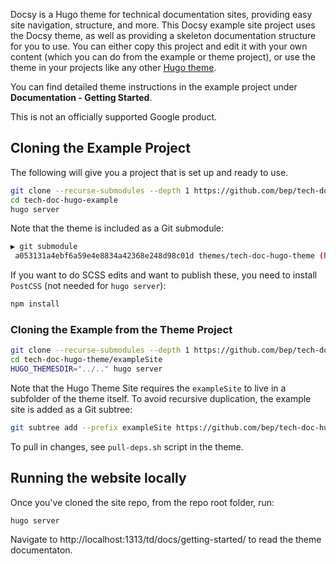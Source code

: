 Docsy is a Hugo theme for technical documentation sites, providing easy site navigation, structure, and more. This Docsy example site project uses the Docsy theme, as well as providing a skeleton documentation structure for you to use. You can either copy this project and edit it with your own content (which you can do from the example or theme project), or use the theme in your projects like any other [Hugo theme](https://gohugo.io/themes/installing-and-using-themes/).

You can find detailed theme instructions in the example project under **Documentation - Getting Started**.

This is not an officially supported Google product.

## Cloning the Example Project

The following will give you a project that is set up and ready to use.

```bash
git clone --recurse-submodules --depth 1 https://github.com/bep/tech-doc-hugo-example.git
cd tech-doc-hugo-example
hugo server
```

Note that the theme is included as a Git submodule:

```bash
▶ git submodule
 a053131a4ebf6a59e4e8834a42368e248d98c01d themes/tech-doc-hugo-theme (heads/master)
```

If you want to do SCSS edits and want to publish these, you need to install `PostCSS` (not needed for `hugo server`):

```bash
npm install
```

### Cloning the Example from the Theme Project


```bash
git clone --recurse-submodules --depth 1 https://github.com/bep/tech-doc-hugo-theme.git
cd tech-doc-hugo-theme/exampleSite
HUGO_THEMESDIR="../.." hugo server
```


Note that the Hugo Theme Site requires the `exampleSite` to live in a subfolder of the theme itself. To avoid recursive duplication, the example site is added as a Git subtree:

```bash
git subtree add --prefix exampleSite https://github.com/bep/tech-doc-hugo-example.git  master --squash
```

To pull in changes, see `pull-deps.sh` script in the theme.

## Running the website locally

Once you've cloned the site repo, from the repo root folder, run:

```
hugo server
```

Navigate to http://localhost:1313/td/docs/getting-started/ to read the theme documentaton.
